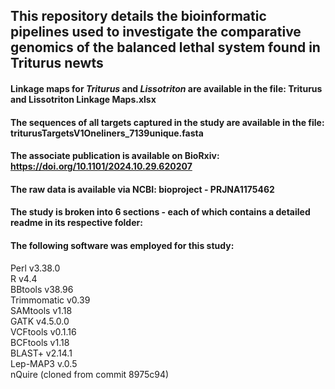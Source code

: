 ## This repository details the bioinformatic pipelines used to investigate the comparative genomics of the balanced lethal system found in Triturus newts

#### Linkage maps for _Triturus_ and _Lissotriton_ are available in the file: Triturus and Lissotriton Linkage Maps.xlsx

#### The sequences of all targets captured in the study are available in the file: triturusTargetsV1Oneliners_7139unique.fasta

#### The associate publication is available on BioRxiv: https://doi.org/10.1101/2024.10.29.620207

#### The raw data is available via NCBI: bioproject - PRJNA1175462  

#### The study is broken into 6 sections - each of which contains a detailed readme in its respective folder:

#### The following software was employed for this study:

Perl	v3.38.0  
R	v4.4  
BBtools v38.96  
Trimmomatic	v0.39  
SAMtools	v1.18  
GATK	v4.5.0.0  
VCFtools	v0.1.16  
BCFtools	v1.18  
BLAST+	v2.14.1  
Lep-MAP3	v.0.5  
nQuire	(cloned from commit 8975c94) 
